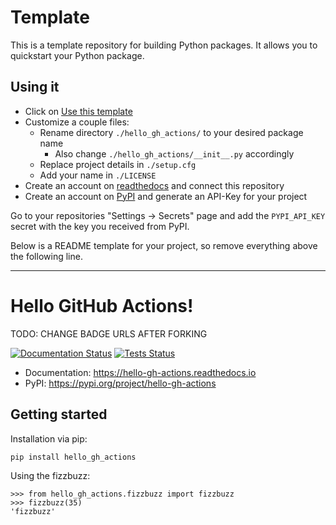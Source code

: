 # Template

This is a template repository for building Python packages. It allows you to quickstart
your Python package.

## Using it

- Click on [Use this template](https://github.com/soerface/template-flask-bootstrap/generate)
- Customize a couple files:
  - Rename directory `./hello_gh_actions/` to your desired package name
    - Also change `./hello_gh_actions/__init__.py` accordingly
  - Replace project details in `./setup.cfg`
  - Add your name in `./LICENSE`
- Create an account on [readthedocs](https://readthedocs.org/) and connect this repository
- Create an account on [PyPI](https://pypi.org) and generate an API-Key for your project

Go to your repositories "Settings -> Secrets" page and add the `PYPI_API_KEY` secret with the key you received from PyPI.

Below is a README template for your project, so remove everything above the following line.

---

# Hello GitHub Actions!

TODO: CHANGE BADGE URLS AFTER FORKING

[![Documentation Status](https://readthedocs.org/projects/hello-gh-actions/badge/?version=latest)](https://hello-gh-actions.readthedocs.io/en/latest/?badge=latest)
[![Tests Status](https://github.com/soerface/template-python-package/workflows/CI/badge.svg)](https://github.com/soerface/template-python-package/actions?query=workflow%3ACI)

- Documentation: https://hello-gh-actions.readthedocs.io
- PyPI: https://pypi.org/project/hello-gh-actions

## Getting started

Installation via pip:

    pip install hello_gh_actions
    
Using the fizzbuzz:

    >>> from hello_gh_actions.fizzbuzz import fizzbuzz
    >>> fizzbuzz(35)
    'fizzbuzz'
